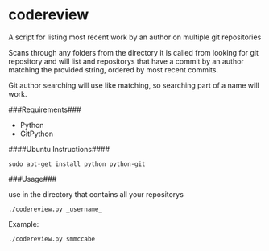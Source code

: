 codereview
==========

A script for listing most recent work by an author on multiple git repositories

Scans through any folders from the directory it is called from looking for git repository and will list and repositorys that have a commit by an author matching the provided string, ordered by most recent commits.

Git author searching will use like matching, so searching part of a name will work.

###Requirements###

- Python
- GitPython

####Ubuntu Instructions####

```
sudo apt-get install python python-git
```

###Usage###

use in the directory that contains all your repositorys

```
./codereview.py _username_
```

Example:
```
./codereview.py smmccabe
```
